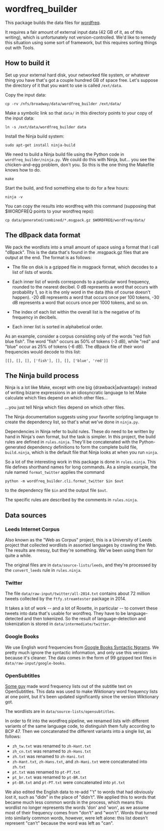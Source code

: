# wordfreq\_builder

This package builds the data files for [wordfreq](https://github.com/LuminosoInsight/wordfreq).

It requires a fair amount of external input data (42 GB of it, as of this
writing), which is unfortunately not version-controlled. We'd like to remedy
this situation using some sort of framework, but this requires sorting things
out with Tools.

## How to build it

Set up your external hard disk, your networked file system, or whatever thing
you have that's got a couple hundred GB of space free. Let's suppose the
directory of it that you want to use is called `/ext/data`.

Copy the input data:

    cp -rv /nfs/broadway/data/wordfreq_builder /ext/data/

Make a symbolic link so that `data/` in this directory points to
your copy of the input data:

    ln -s /ext/data/wordfreq_builder data

Install the Ninja build system:

    sudo apt-get install ninja-build

We need to build a Ninja build file using the Python code in
`wordfreq_builder/ninja.py`. We could do this with Ninja, but... you see the
chicken-and-egg problem, don't you. So this is the one thing the Makefile
knows how to do.

    make

Start the build, and find something else to do for a few hours:

    ninja -v

You can copy the results into wordfreq with this command (supposing that
$WORDFREQ points to your wordfreq repo):

    cp data/generated/combined/*.msgpack.gz $WORDFREQ/wordfreq/data/


## The dBpack data format

We pack the wordlists into a small amount of space using a format that I
call "dBpack". This is the data that's found in the .msgpack.gz files that
are output at the end. The format is as follows:

- The file on disk is a gzipped file in msgpack format, which decodes to a
  list of lists of words.

- Each inner list of words corresponds to a particular word frequency,
  rounded to the nearest decibel. 0 dB represents a word that occurs with
  probability 1, so it is the only word in the data (this of course doesn't
  happen). -20 dB represents a word that occurs once per 100 tokens, -30 dB
  represents a word that occurs once per 1000 tokens, and so on.

- The index of each list within the overall list is the negative of its
  frequency in decibels.

- Each inner list is sorted in alphabetical order.

As an example, consider a corpus consisting only of the words "red fish
blue fish". The word "fish" occurs as 50% of tokens (-3 dB), while "red"
and "blue" occur as 25% of tokens (-6 dB). The dBpack file of their word
frequencies would decode to this list:

    [[], [], [], ['fish'], [], [], ['blue', 'red']]


## The Ninja build process

Ninja is a lot like Make, except with one big {drawback|advantage}: instead of
writing bizarre expressions in an idiosyncratic language to let Make calculate
which files depend on which other files...

...you just tell Ninja which files depend on which other files.

The Ninja documentation suggests using your favorite scripting language to
create the dependency list, so that's what we've done in `ninja.py`.

Dependencies in Ninja refer to build rules. These do need to be written by hand
in Ninja's own format, but the task is simpler. In this project, the build
rules are defined in `rules.ninja`. They'll be concatenated with the
Python-generated dependency definitions to form the complete build file,
`build.ninja`, which is the default file that Ninja looks at when you run
`ninja`.

So a lot of the interesting work in this package is done in `rules.ninja`.
This file defines shorthand names for long commands. As a simple example,
the rule named `format_twitter` applies the command

    python -m wordfreq_builder.cli.format_twitter $in $out

to the dependency file `$in` and the output file `$out`.

The specific rules are described by the comments in `rules.ninja`.

## Data sources

### Leeds Internet Corpus

Also known as the "Web as Corpus" project, this is a University of Leeds
project that collected wordlists in assorted languages by crawling the Web.
The results are messy, but they're something. We've been using them for quite
a while.

The original files are in `data/source-lists/leeds`, and they're processed
by the `convert_leeds` rule in `rules.ninja`.

### Twitter

The file `data/raw-input/twitter/all-2014.txt` contains about 72 million tweets
collected by the `ftfy.streamtester` package in 2014.

It takes a lot of work -- and a lot of Rosette, in particular -- to convert
these tweets into data that's usable for wordfreq. They have to be
language-detected and then tokenized. So the result of language-detection
and tokenization is stored in `data/intermediate/twitter`.

### Google Books

We use English word frequencies from [Google Books Syntactic Ngrams][gbsn].
We pretty much ignore the syntactic information, and only use this version
because it's cleaner. The data comes in the form of 99 gzipped text files in
`data/raw-input/google-books`.

[gbsn]: http://commondatastorage.googleapis.com/books/syntactic-ngrams/index.html

### OpenSubtitles

[Some guy](https://invokeit.wordpress.com/frequency-word-lists/) made word
frequency lists out of the subtitle text on OpenSubtitles. This data was
used to make Wiktionary word frequency lists at one point, but it's been
updated significantly since the version Wiktionary got.

The wordlists are in `data/source-lists/opensubtitles`.

In order to fit into the wordfreq pipeline, we renamed lists with different variants
of the same language code, to distinguish them fully according to BCP 47. Then we
concatenated the different variants into a single list, as follows:

* `zh_tw.txt` was renamed to `zh-Hant.txt`
* `zh_cn.txt` was renamed to `zh-Hans.txt`
* `zh.txt` was renamed to `zh-Hani.txt`
* `zh-Hant.txt`, `zh-Hans.txt`, and `zh-Hani.txt` were concatenated into `zh.txt`
* `pt.txt` was renamed to `pt-PT.txt`
* `pt_br.txt` was renamed to `pt-BR.txt`
* `pt-BR.txt` and `pt-PT.txt` were concatenated into `pt.txt`

We also edited the English data to re-add "'t" to words that had obviously lost
it, such as "didn" in the place of "didn't". We applied this to words that
became much less common words in the process, which means this wordlist no
longer represents the words 'don' and 'won', as we assume most of their
frequency comes from "don't" and "won't". Words that turned into similarly
common words, however, were left alone: this list doesn't represent "can't"
because the word was left as "can".

